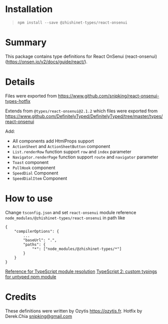 # Installation
> `npm install --save @zhishinet-types/react-onsenui`

# Summary
This package contains type definitions for React OnSenui (react-onsenui) (https://onsen.io/v2/docs/guide/react/).

# Details
Files were exported from https://www.github.com/snipking/react-onsenui-types-hotfix

Extends from `@types/react-onsenui@2.1.2` which files were exported from https://www.github.com/DefinitelyTyped/DefinitelyTyped/tree/master/types/react-onsenui

Add:
 - All components add HtmlProps support
 - `ActionSheet` and `ActionSheetButton` component
 - `List.renderRow` function support `row` and `index` parameter
 - `Navigator.renderPage` function support `route` and `navigator` parameter
 - `Toast` component
 - `PullHook` component
 - `SpeedDial` Component
 - `SpeedDialItem` Component

# How to use

Change `tsconfig.json` and set `react-onsenui` module reference `node_modules/@zhishinet-types/react-onsenui` in path like

```
{
    "compilerOptions": {
        ...
        "baseUrl": ".",
        "paths": {
            "*": ["node_modules/@zhishinet-types/*"]
        }
    }
}
```

[Reference for TypeScript module resolution](https://www.typescriptlang.org/docs/handbook/module-resolution.html)
[TypeScript 2: custom typings for untyped npm module](https://stackoverflow.com/questions/40222162/typescript-2-custom-typings-for-untyped-npm-module)

# Credits
These definitions were written by Ozytis <https://ozytis.fr>. Hotfix by Derek.Chia <snipking@gmail.com>
